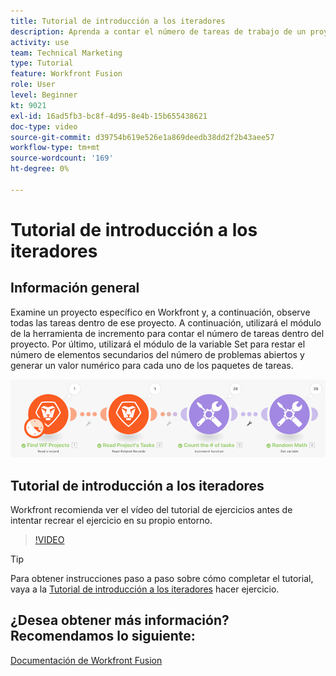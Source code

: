 ```yaml
---
title: Tutorial de introducción a los iteradores
description: Aprenda a contar el número de tareas de trabajo de un proyecto y, a continuación, calcule un valor para cada uno de los paquetes de tareas, todo en [!DNL Adobe Workfront Fusion].
activity: use
team: Technical Marketing
type: Tutorial
feature: Workfront Fusion
role: User
level: Beginner
kt: 9021
exl-id: 16ad5fb3-bc8f-4d95-8e4b-15b655438621
doc-type: video
source-git-commit: d39754b619e526e1a869deedb38dd2f2b43aee57
workflow-type: tm+mt
source-wordcount: '169'
ht-degree: 0%

---
```


# Tutorial de introducción a los iteradores

## Información general

Examine un proyecto específico en Workfront y, a continuación, observe todas las tareas dentro de ese proyecto. A continuación, utilizará el módulo de la herramienta de incremento para contar el número de tareas dentro del proyecto. Por último, utilizará el módulo de la variable Set para restar el número de elementos secundarios del número de problemas abiertos y generar un valor numérico para cada uno de los paquetes de tareas.

![Una imagen del escenario de Fusion](assets/iteration-and-aggregation-1.png)

## Tutorial de introducción a los iteradores

Workfront recomienda ver el vídeo del tutorial de ejercicios antes de intentar recrear el ejercicio en su propio entorno.

>[!VIDEO](https://video.tv.adobe.com/v/335278/?quality=12)

>[!TIP]
>
>Para obtener instrucciones paso a paso sobre cómo completar el tutorial, vaya a la [Tutorial de introducción a los iteradores](https://experienceleague.adobe.com/docs/workfront-learn/tutorials-workfront/fusion/exercises/introduction-to-iterators.html?lang=en) hacer ejercicio.


## ¿Desea obtener más información? Recomendamos lo siguiente:

[Documentación de Workfront Fusion](https://experienceleague.adobe.com/docs/workfront/using/adobe-workfront-fusion/workfront-fusion-2.html?lang=en)
